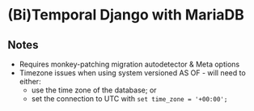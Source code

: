 (Bi)Temporal Django with MariaDB
================================


Notes
-----

 - Requires monkey-patching migration autodetector & Meta options
 - Timezone issues when using system versioned AS OF - will need to either:
   - use the time zone of the database; or
   - set the connection to UTC with `set time_zone = '+00:00';`
